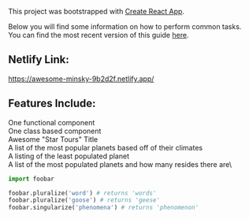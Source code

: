 This project was bootstrapped with [Create React App](https://github.com/facebookincubator/create-react-app).

Below you will find some information on how to perform common tasks.<br>
You can find the most recent version of this guide [here](https://github.com/facebookincubator/create-react-app/blob/master/packages/react-scripts/template/README.md).
## Netlify Link:
https://awesome-minsky-9b2d2f.netlify.app/

## Features Include:
One functional component\
One class based component\
Awesome "Star Tours" Title\
A list of the most popular planets based off of their climates\
A listing of the least populated planet\
A list of the most populated planets and how many resides there are\

```python
import foobar

foobar.pluralize('word') # returns 'words'
foobar.pluralize('goose') # returns 'geese'
foobar.singularize('phenomena') # returns 'phenomenon'
```



